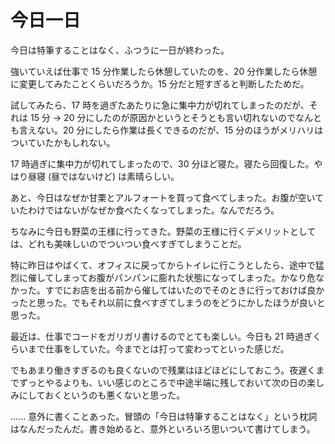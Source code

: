 # 今日一日
今日は特筆することはなく、ふつうに一日が終わった。

強いていえば仕事で 15 分作業したら休憩していたのを、20 分作業したら休憩に変更してみたことくらいだろうか。15 分だと短すぎると判断したためだ。

試してみたら、17 時を過ぎたあたりに急に集中力が切れてしまったのだが、それは 15 分 → 20 分にしたのが原因かというとそうとも言い切れないのでなんとも言えない。20 分にしたら作業は長くできるのだが、15 分のほうがメリハリはついていたかもしれない。

17 時過ぎに集中力が切れてしまったので、30 分ほど寝た。寝たら回復した。やはり昼寝 (昼ではないけど) は素晴らしい。

あと、今日はなぜか甘栗とアルフォートを買って食べてしまった。お腹が空いていたわけではないがなぜか食べたくなってしまった。なんでだろう。

ちなみに今日も野菜の王様に行ってきた。野菜の王様に行くデメリットとしては、どれも美味しいのでついつい食べすぎてしまうことだ。

特に昨日はやばくて、オフィスに戻ってからトイレに行こうとしたら、途中で猛烈に催してしまってお腹がパンパンに膨れた状態になってしまった。かなり危なかった。すでにお店を出る前から催してはいたのでそのときに行っておけば良かったと思った。でもそれ以前に食べすぎてしまうのをどうにかしたほうが良いと思った。

最近は、仕事でコードをガリガリ書けるのでとても楽しい。今日も 21 時過ぎくらいまで仕事をしていた。今までとは打って変わってといった感じだ。

でもあまり働きすぎるのも良くないので残業はほどほどにしておこう。夜遅くまでずっとやるよりも、いい感じのところで中途半端に残しておいて次の日の楽しみにしておくというのも悪くないと思った。

...... 意外に書くことあった。冒頭の「今日は特筆することはなく」という枕詞はなんだったんだ。書き始めると、意外といろいろ思いついて書けてしまう。
